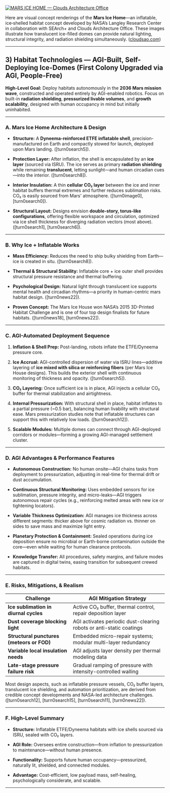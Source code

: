 [![MARS ICE HOME — Clouds Architecture Office](https://tse3.mm.bing.net/th/id/OIP.JjXaRURuDZ5T9j-JxHkAbAHaD8?pid=Api)](https://cloudsao.com/MARS-ICE-HOME)

Here are visual concept renderings of the **Mars Ice Home**—an inflatable, ice‑shelled habitat concept developed by NASA’s Langley Research Center in collaboration with SEArch+ and Clouds Architecture Office. These images illustrate how translucent ice-filled domes can provide natural lighting, structural integrity, and radiation shielding simultaneously. ([cloudsao.com][1])

---

## 3) Habitat Technologies — AGI-Built, Self-Deploying Ice-Domes (First Colony Upgraded via AGI, People-Free)

**High-Level Goal:** Deploy habitats autonomously in the **2036 Mars mission wave**, constructed and operated entirely by AGI-enabled robotics. Focus on built-in **radiation shielding**, **pressurized livable volumes**, and **growth scalability**, designed with human occupancy in mind but initially uninhabited.

---

### A. Mars Ice Home Architecture & Design

* **Structure:** A **Dyneema-reinforced ETFE inflatable shell**, precision-manufactured on Earth and compactly stowed for launch, deployed upon Mars landing. (\[turn0search5]).

* **Protection Layer:** After inflation, the shell is encapsulated by an **ice layer** (sourced via ISRU). The ice serves as primary **radiation shielding** while remaining **translucent**, letting sunlight—and human circadian cues—into the interior. (\[turn0search8]).

* **Interior Insulation:** A thin **cellular CO₂ layer** between the ice and inner habitat buffers thermal extremes and further reduces sublimation risks. CO₂ is easily sourced from Mars' atmosphere. (\[turn0image0], \[turn0search0]).

* **Structural Layout:** Designs envision **double-story, torus-like configurations**, offering flexible workspace and circulation, optimized via ice shell thickness for diverging radiation vectors (most above). (\[turn0search1], \[turn0search6]).

---

### B. Why Ice + Inflatable Works

* **Mass Efficiency:** Reduces the need to ship bulky shielding from Earth—ice is created in situ. (\[turn0search8]).

* **Thermal & Structural Stability:** Inflatable core + ice outer shell provides structural pressure resistance and thermal buffering.

* **Psychological Design:** Natural light through translucent ice supports mental health and circadian rhythms—a priority in human-centric mars habitat design. (\[turn0news22]).

* **Proven Concept:** The Mars Ice House won NASA’s 2015 3D-Printed Habitat Challenge and is one of four top design finalists for future habitats. (\[turn0news18], \[turn0news22]).

---

### C. AGI-Automated Deployment Sequence

1. **Inflation & Shell Prep:** Post-landing, robots inflate the ETFE/Dyneema pressure core.

2. **Ice Accrual:** AGI-controlled dispersion of water via ISRU lines—additive layering of **ice mixed with silica or reinforcing fibers** (per Mars Ice House designs). This builds the exterior shell with continuous monitoring of thickness and opacity. (\[turn0search5]).

3. **CO₂ Layering:** Once sufficient ice is in place, AGI injects a cellular CO₂ buffer for thermal stabilization and airtightness.

4. **Internal Pressurization:** With structural shell in place, habitat inflates to a partial pressure (\~0.5 bar), balancing human livability with structural ease. Mars pressurization studies note that inflatable structures can support this with relatively low loads. (\[turn0search12]).

5. **Scalable Modules:** Multiple domes can connect through AGI-deployed corridors or modules—forming a growing AGI-managed settlement cluster.

---

### D. AGI Advantages & Performance Features

* **Autonomous Construction:** No human onsite—AGI chains tasks from deployment to pressurization, adjusting in real-time for thermal drift or dust accumulation.

* **Continuous Structural Monitoring:** Uses embedded sensors for ice sublimation, pressure integrity, and micro-leaks—AGI triggers autonomous repair cycles (e.g., reinforcing melted areas with new ice or tightening locators).

* **Variable Thickness Optimization:** AGI manages ice thickness across different segments: thicker above for cosmic radiation vs. thinner on sides to save mass and maximize light entry.

* **Planetary Protection & Containment:** Sealed operations during ice deposition ensure no microbial or Earth-borne contamination outside the core—even while waiting for human clearance protocols.

* **Knowledge Transfer:** All procedures, safety margins, and failure modes are captured in digital twins, easing transition for subsequent crewed habitats.

---

### E. Risks, Mitigations, & Realism

| **Challenge**                             | **AGI Mitigation Strategy**                                         |
| ----------------------------------------- | ------------------------------------------------------------------- |
| **Ice sublimation in diurnal cycles**     | Active CO₂ buffer, thermal control, repair deposition layer         |
| **Dust coverage blocking light**          | AGI activates periodic dust-clearing robots or anti-static coatings |
| **Structural punctures (meteors or FOD)** | Embedded micro-repair systems; modular multi-layer redundancy       |
| **Variable local insulation needs**       | AGI adjusts layer density per thermal modeling data                 |
| **Late-stage pressure failure risk**      | Gradual ramping of pressure with intensity-controlled walling       |

Most design aspects, such as inflatable pressure vessels, CO₂ buffer layers, translucent ice shielding, and automation prioritization, are derived from credible concept developments and NASA-led architecture challenges. (\[turn0search12], \[turn0search15], \[turn0search11], \[turn0news22]).

---

### F. High-Level Summary

* **Structure:** Inflatable ETFE/Dyneema habitats with ice shells sourced via ISRU, sealed with CO₂ layers.

* **AGI Role:** Oversees entire construction—from inflation to pressurization to maintenance—without human presence.

* **Functionality:** Supports future human occupancy—pressurized, naturally lit, shielded, and connected modules.

* **Advantage:** Cost-efficient, low payload mass, self-healing, psychologically considerate, and scalable.

---

[1]: https://cloudsao.com/MARS-ICE-HOME?utm_source=chatgpt.com "MARS ICE HOME"
